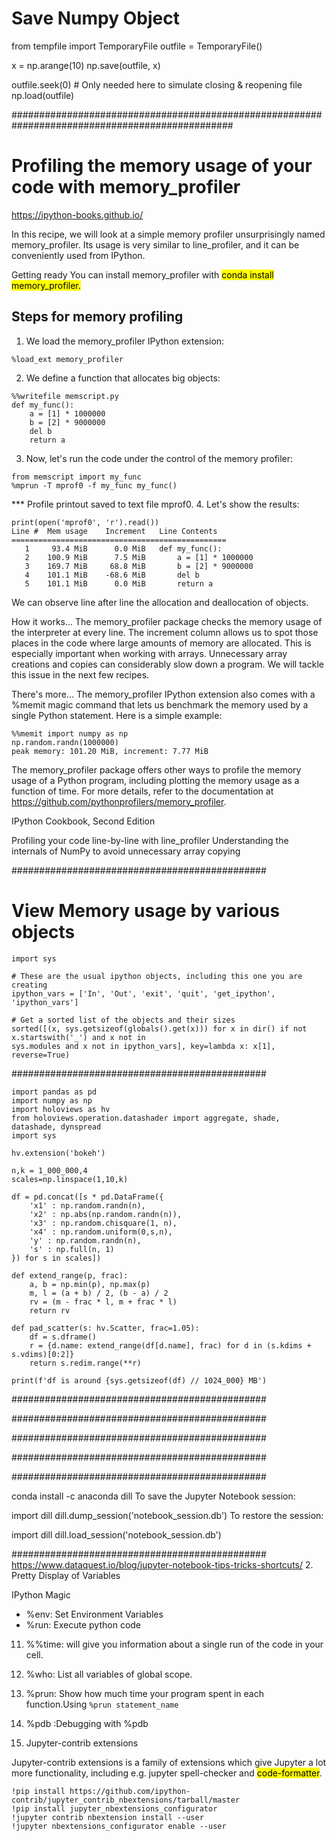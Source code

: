 # Save Numpy Object
from tempfile import TemporaryFile
outfile = TemporaryFile()

x = np.arange(10)
np.save(outfile, x)

outfile.seek(0) # Only needed here to simulate closing & reopening file
np.load(outfile)


################################################################################################

#  Profiling the memory usage of your code with memory_profiler
https://ipython-books.github.io/

In this recipe, we will look at a simple memory profiler unsurprisingly named memory_profiler. Its usage is very similar to line_profiler, and it can be conveniently used from IPython.

Getting ready
You can install memory_profiler with <mark>conda install memory_profiler.</mark>

## Steps for memory profiling
1.  We load the memory_profiler IPython extension:
```
%load_ext memory_profiler
```
2.  We define a function that allocates big objects:
```
%%writefile memscript.py
def my_func():
    a = [1] * 1000000
    b = [2] * 9000000
    del b
    return a
```
3.  Now, let's run the code under the control of the memory profiler:
```
from memscript import my_func
%mprun -T mprof0 -f my_func my_func()
```
*** Profile printout saved to text file mprof0.
4.  Let's show the results:
```
print(open('mprof0', 'r').read())
Line #  Mem usage    Increment   Line Contents
================================================
   1     93.4 MiB      0.0 MiB   def my_func():
   2    100.9 MiB      7.5 MiB       a = [1] * 1000000
   3    169.7 MiB     68.8 MiB       b = [2] * 9000000
   4    101.1 MiB    -68.6 MiB       del b
   5    101.1 MiB      0.0 MiB       return a
```
We can observe line after line the allocation and deallocation of objects.

How it works...
The memory_profiler package checks the memory usage of the interpreter at every line. The increment column allows us to spot those places in the code where large amounts of memory are allocated. This is especially important when working with arrays. Unnecessary array creations and copies can considerably slow down a program. We will tackle this issue in the next few recipes.

There's more...
The memory_profiler IPython extension also comes with a %memit magic command that lets us benchmark the memory used by a single Python statement. Here is a simple example:
```
%%memit import numpy as np
np.random.randn(1000000)
peak memory: 101.20 MiB, increment: 7.77 MiB
```
The memory_profiler package offers other ways to profile the memory usage of a Python program, including plotting the memory usage as a function of time. For more details, refer to the documentation at https://github.com/pythonprofilers/memory_profiler.

IPython Cookbook, Second Edition

Profiling your code line-by-line with line_profiler
Understanding the internals of NumPy to avoid unnecessary array copying

##############################################
# View Memory usage by various objects
```
import sys

# These are the usual ipython objects, including this one you are creating
ipython_vars = ['In', 'Out', 'exit', 'quit', 'get_ipython', 'ipython_vars']

# Get a sorted list of the objects and their sizes
sorted([(x, sys.getsizeof(globals().get(x))) for x in dir() if not x.startswith('_') and x not in
sys.modules and x not in ipython_vars], key=lambda x: x[1], reverse=True)
```

##############################################
```
import pandas as pd
import numpy as np
import holoviews as hv
from holoviews.operation.datashader import aggregate, shade, datashade, dynspread
import sys

hv.extension('bokeh')

n,k = 1_000_000,4
scales=np.linspace(1,10,k)

df = pd.concat([s * pd.DataFrame({
    'x1' : np.random.randn(n),
    'x2' : np.abs(np.random.randn(n)),
    'x3' : np.random.chisquare(1, n),
    'x4' : np.random.uniform(0,s,n),
    'y' : np.random.randn(n),
    's' : np.full(n, 1)
}) for s in scales])

def extend_range(p, frac):
    a, b = np.min(p), np.max(p)
    m, l = (a + b) / 2, (b - a) / 2
    rv = (m - frac * l, m + frac * l)
    return rv

def pad_scatter(s: hv.Scatter, frac=1.05):
    df = s.dframe()
    r = {d.name: extend_range(df[d.name], frac) for d in (s.kdims + s.vdims)[0:2]}
    return s.redim.range(**r)

print(f'df is around {sys.getsizeof(df) // 1024_000} MB')
```
##############################################

##############################################


##############################################


##############################################


##############################################

conda install -c anaconda dill
To save the Jupyter Notebook session:

import dill
dill.dump_session('notebook_session.db')
To restore the  session:

import dill
dill.load_session('notebook_session.db')

##############################################
https://www.dataquest.io/blog/jupyter-notebook-tips-tricks-shortcuts/
2. Pretty Display of Variables

IPython Magic
* %env: Set Environment Variables
* %run: Execute python code
11. %%time:  will give you information about a single run of the code in your cell.
12. %who: List all variables of global scope.
13. %prun: Show how much time your program spent in each function.Using `%prun
statement_name`
14. %pdb :Debugging with %pdb

24. Jupyter-contrib extensions

Jupyter-contrib extensions is a family of extensions which give Jupyter a lot more functionality,
including e.g. </mark>jupyter spell-checker</mark> and <mark>code-formatter</mark>.


```
!pip install https://github.com/ipython-contrib/jupyter_contrib_nbextensions/tarball/master
!pip install jupyter_nbextensions_configurator
!jupyter contrib nbextension install --user
!jupyter nbextensions_configurator enable --user
```
